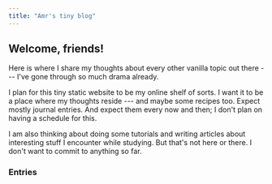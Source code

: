 ```yaml
---
title: "Amr's tiny blog"
---
```


## Welcome, friends!

Here is where I share my thoughts about every other vanilla topic out there --- I've gone through so much drama already.

I plan for this tiny static website to be my online shelf of sorts. I want it to be a place where my thoughts reside --- and maybe some recipes too. Expect mostly journal entries. And expect them every now and then; I don't plan on having a schedule for this.

I am also thinking about doing some tutorials and writing articles about interesting stuff I encounter while studying. But that's not here or there. I don't want to commit to anything so far.

### Entries
